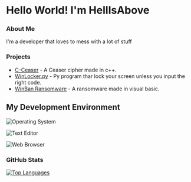 # Hello World! I'm HellIsAbove


### About Me
I'm a developer that loves to mess with a lot of stuff

### Projects
- [C-Ceaser](https://github.com/hellisabove/C-Ceaser/) - A Ceaser cipher made in c++.
- [WinLocker.py](https://github.com/hellisabove/WinLocker.py) - Py program thar lock your screen unless you input the right code.
- [WinBan Ransomware](https://github.com/hellisabove/Winban-Ransomware) - A ransomware made in visual basic.

## My Development Environment

![Operating System](https://img.shields.io/static/v1?label=OS&message=Linux&color=blue&?style=flat&logo=linux)

![Text Editor](https://img.shields.io/static/v1?label=Text%20Editor&message=VScode%20/%20VIM&color=blue&?style=flat&logo=vim)

![Web Browser](https://img.shields.io/static/v1?label=Browser&message=Firefox&color=blue&?style=flat&logo=internetexplorer)

### GitHub Stats
[![Top Languages](https://github-readme-stats.vercel.app/api/top-langs/?username=hellisabove&layout=compact&langs_count=6&hide=assembly)](https://github.com/hellisabove/)

